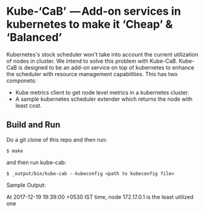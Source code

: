 # Kube-‘CaB’  — Add-on services in kubernetes to make it ‘Cheap’ & ‘Balanced’
Kubernetes's stock scheduler won't take into account the current utilization of nodes in cluster. We intend to solve this problem with Kube-CaB. Kube-CaB is designed to be an add-on service on top of kubernetes to enhance the  scheduler with resource management capabilities. This has two componets:
- Kube metrics client to get node level metrics in a kubernetes cluster.
- A sample kubernetes scheduler extender which returns the node with least cost.

## Build and Run

 Do a git clone of this repo and then run:

```
$ make
```
and then run kube-cab:

```
$ _output/bin/kube-cab --kubeconfig <path to kubeconfig file>
```

Sample Output:

At 2017-12-19 19:39:00 +0530 IST time, node 172.17.0.1 is the least utilized one


